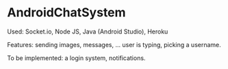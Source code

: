 # AndroidChatSystem
Used: Socket.io, Node JS, Java (Android Studio), Heroku

Features: sending images, messages, ... user is typing, picking a username. 

To be implemented: a login system, notifications.
